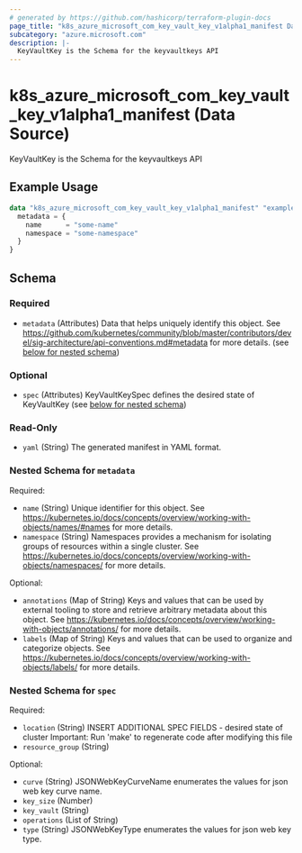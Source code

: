 ```yaml
---
# generated by https://github.com/hashicorp/terraform-plugin-docs
page_title: "k8s_azure_microsoft_com_key_vault_key_v1alpha1_manifest Data Source - terraform-provider-k8s"
subcategory: "azure.microsoft.com"
description: |-
  KeyVaultKey is the Schema for the keyvaultkeys API
---
```


# k8s_azure_microsoft_com_key_vault_key_v1alpha1_manifest (Data Source)

KeyVaultKey is the Schema for the keyvaultkeys API

## Example Usage

```terraform
data "k8s_azure_microsoft_com_key_vault_key_v1alpha1_manifest" "example" {
  metadata = {
    name      = "some-name"
    namespace = "some-namespace"
  }
}
```

<!-- schema generated by tfplugindocs -->
## Schema

### Required

- `metadata` (Attributes) Data that helps uniquely identify this object. See https://github.com/kubernetes/community/blob/master/contributors/devel/sig-architecture/api-conventions.md#metadata for more details. (see [below for nested schema](#nestedatt--metadata))

### Optional

- `spec` (Attributes) KeyVaultKeySpec defines the desired state of KeyVaultKey (see [below for nested schema](#nestedatt--spec))

### Read-Only

- `yaml` (String) The generated manifest in YAML format.

<a id="nestedatt--metadata"></a>
### Nested Schema for `metadata`

Required:

- `name` (String) Unique identifier for this object. See https://kubernetes.io/docs/concepts/overview/working-with-objects/names/#names for more details.
- `namespace` (String) Namespaces provides a mechanism for isolating groups of resources within a single cluster. See https://kubernetes.io/docs/concepts/overview/working-with-objects/namespaces/ for more details.

Optional:

- `annotations` (Map of String) Keys and values that can be used by external tooling to store and retrieve arbitrary metadata about this object. See https://kubernetes.io/docs/concepts/overview/working-with-objects/annotations/ for more details.
- `labels` (Map of String) Keys and values that can be used to organize and categorize objects. See https://kubernetes.io/docs/concepts/overview/working-with-objects/labels/ for more details.


<a id="nestedatt--spec"></a>
### Nested Schema for `spec`

Required:

- `location` (String) INSERT ADDITIONAL SPEC FIELDS - desired state of cluster Important: Run 'make' to regenerate code after modifying this file
- `resource_group` (String)

Optional:

- `curve` (String) JSONWebKeyCurveName enumerates the values for json web key curve name.
- `key_size` (Number)
- `key_vault` (String)
- `operations` (List of String)
- `type` (String) JSONWebKeyType enumerates the values for json web key type.
